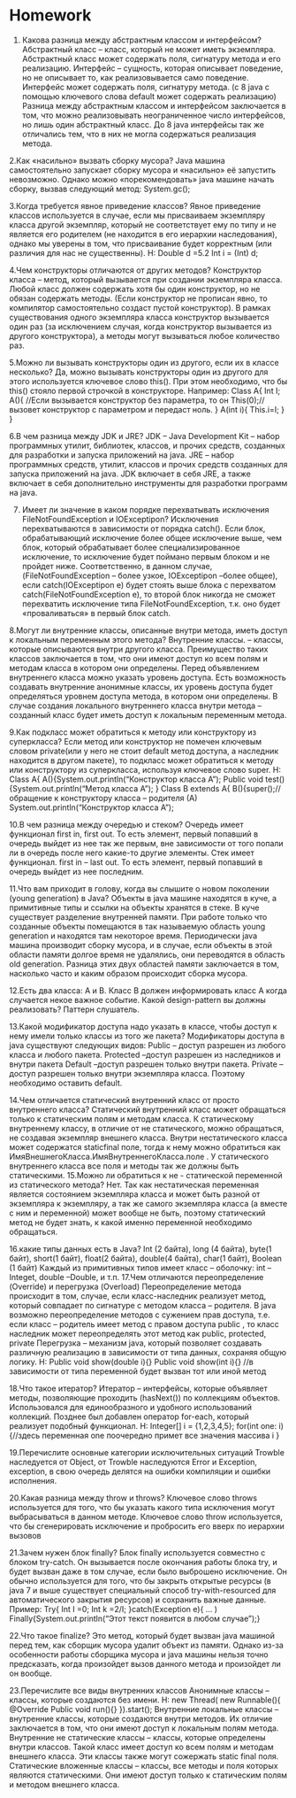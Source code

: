 # Homework

1. Какова разница между абстрактным классом и интерфейсом?
Абстрактный класс – класс, который не может иметь экземпляра. Абстрактный класс может содержать поля, сигнатуру метода и его реализацию.
Интерфейс – сущность, которая описывает поведение, но не описывает то, как реализовывается само поведение. Интерфейс может содержать поля, сигнатуру метода. (с 8 java с помощью ключевого слова default может содержать реализацию) 
Разница между абстрактным классом и интерфейсом заключается в том, что можно реализовывать неограниченное число интерфейсов, но лишь один абстрактный класс. До 8 java интерфейсы так же отличались тем, что в них не могла содержаться реализация метода. 

2.Как «насильно» вызвать сборку мусора?
Java машина самостоятельно запускает сборку мусора и «насильно» её запустить невозможно. Однако можно «порекомендовать» java машине начать сборку, вызвав следующий метод:
System.gc();

3.Когда требуется явное приведение классов?
Явное приведение классов используется в случае, если мы присваиваем экземпляру класса другой экземпляр, который не соответствует ему по типу и не является его родителем (не находится в его иерархии наследования), однако мы уверены в том, что присваивание будет корректным (или различия для нас не существенны).
Н: Double d =5.2
Int i = (Int) d;

4.Чем конструкторы отличаются от других методов?
Конструктор класса – метод, который вызывается при создании экземпляра класса. 
Любой класс должен содержать хотя бы один конструктор, но не обязан содержать методы. (Если конструктор не прописан явно, то компилятор самостоятельно создаст пустой конструктор). В рамках существования одного экземпляра класса конструктор вызывается один раз (за исключением случая, когда конструктор вызывается из другого конструктора), а методы  могут вызываться любое количество раз.  

5.Можно ли вызывать конструкторы один из другого, если их в классе несколько?
Да, можно вызывать конструкторы один из другого для этого используется ключевое слово this(). При этом необходимо, что бы this() стояло первой строчкой в конструкторе. 
Например: 
Class A{
Int I;
A(){ //Если вызывается конструктор без параметра, то он
This(0);// вызовет конструктор с параметром и передаст ноль.
}
A(int i){
This.i=I;
}
}

6.В чем разница между JDK и JRE?
JDK – Java Development Kit – набор программных утилит, библиотек, классов, и прочих средств, созданных для разработки и запуска приложений на java.
JRE – набор программных средств, утилит, классов и прочих средств созданных для запуска приложений на java.
JDK включает в себя JRE, а также включает в себя дополнительно инструменты для разработки программ на java.

7. Имеет ли значение в каком порядке перехватывать исключения FileNotFoundException и IOExceptipon?
Исключения перехватываются в зависимости от порядка catch(). Если блок, обрабатывающий исключение более общее исключение выше, чем блок, который обрабатывает более специализированное исключение, то исключение будет поймано первым блоком и не пройдет ниже. 
Соответственно, в данном случае, (FileNotFoundException – более узкое, IOExceptipon –более общее), если  catch(IOExceptipon e) будет стоять выше блока с перехватом catch(FileNotFoundException e), то второй блок никогда не сможет перехватить исключение типа FileNotFoundException, т.к. оно будет «проваливаться» в первый блок catch.

8.Могут ли внутренние классы, описанные внутри метода, иметь доступ к локальным переменным этого метода?
Внутренние классы. – классы, которые описываются внутри другого класса. Преимущество таких классов заключается в том, что они имеют доступ ко всем полям и методам класса в котором они определены. Перед объявлением внутреннего класса можно указать уровень доступа. Есть возможность создавать внутренние анонимные классы, их уровень доступа будет определяться уровнем доступа метода, в котором они определены.
В случае создания локального внутреннего класса внутри метода – созданный класс будет иметь доступ к локальным переменным метода. 

9.Как подкласс может обратиться к методу или конструктору из суперкласса?
Если метод или конструктор не помечен ключевым словом private(или у него не стоит default метод доступа, а наследник находится в другом пакете), то подкласс может обратиться к методу или конструктору из суперкласса, используя ключевое слово super. 
Н: 
Class A{
A(){System.out.println(“Конструктор класса А”);
Public void test(){System.out.println(“Метод класса А”);
}
Class B extends A{
B(){super();//обращение к конструктору класса – родителя (А)
System.out.println(“Конструктор класса А”);

10.В чем разница между очередью и стеком?
Очередь имеет функционал first in, first out. То есть элемент, первый попавший в очередь выйдет из нее так же первым, вне зависимости от того попали ли в очередь после него какие-то другие элементы. 
Стек имеет функционал. first in – last out. То есть элемент, первый попавший в очередь выйдет из нее последним. 

11.Что вам приходит в голову, когда вы слышите о новом поколении (young generation) в Java?
Объекты в java машине находятся в куче, а примитивные типы и ссылки на объекты хранятся в стеке. В куче существует разделение внутренней памяти. При работе только что созданные объекты помещаются в так называемую область young generation и находятся там некоторое время. Периодически java машина производит сборку мусора, и в случае, если объекты в этой области памяти долгое время не удалялись, они переводятся в область old generation. Разница этих двух областей памяти заключается в том, насколько часто и каким образом происходит сборка мусора.

12.Есть два класса: A и B. Класс B должен информировать класс A когда случается некое важное событие. Какой design-pattern вы должны реализовать?
Паттерн слушатель. 

13.Какой модификатор доступа надо указать в классе, чтобы доступ к нему имели только классы из того же пакета?
Модификаторы доступа в java существуют следующих видов:
Public – доступ разрешен из любого класса и любого  пакета.
Protected –доступ разрешен из наследников и внутри пакета
Default –доступ разрешен только внутри пакета.
Private –доступ разрешен только внутри экземпляра класса.
Поэтому необходимо оставить default.

14.Чем отличается статический внутренний класс от просто внутреннего класса?
Статический внутренний класс может обращаться только к статическим полям и методам класса. 
К статическому внутреннему классу, в отличие от не статического, можно обращаться, не создавая экземпляр внешнего класса. Внутри нестатического класса может содержатся staticfinal поле, тогда к нему можно обратиться как ИмяВнешнегоКласса.ИмяВнутреннегоКласса.поле .
У статического внутреннего класса все поля и методы так же должны быть статическими. 
15.Можно ли обратиться к не - статической переменной из статического метода?
Нет. Так как нестатическая переменная является состоянием экземпляра класса и может быть разной от экземпляра к экземпляру, а так же самого экземпляра класса (а вместе с ним и переменной) может вообще не быть, поэтому статический метод не будет знать, к какой именно переменной  необходимо обращаться. 

16.какие типы данных есть в Java?
Int (2 байта), long (4 байта), byte(1 байт), short(1 байт), float(2 байта), double(4 байта), char(1 байт), Boolean (1 байт)
Каждый из примитивных типов имеет класс – оболочку: int –Integet, double –Double, и т.п. 
17.Чем отличаются переопределение (Override) и перегрузка (Overload)
Переопределение метода происходит в том, случае, если класс-наследник реализует метод, который совпадает по сигнатуре с методом класса – родителя. В java возможно переопределение методов с сужением прав доступа, т.е. если класс – родитель имеет метод с правом доступа public , то класс наследник может переопределять этот метод как public, protected, private
Перегрузка – механизм java, который позволяет создавать различную реализацию в зависимости от типа данных, сохраняя общую логику. Н:
Public void show(double i){}
Public void show(int i){} //в зависимости от типа переменной будет вызван тот или иной метод

18.Что такое итератор?
Итератор – интерфейсы, которые объявляет методы, позволяющие проходить (hasNext()) по коллекциям объектов. Использовался для единообразного и удобного использований коллекций. Позднее был добавлен оператор for-each, который реализует подобный функционал. Н:
Integer[] i = {1,2,3,4,5};
for(int one: i)
{//здесь переменная one поочередно примет все значения массива i
}

19.Перечислите основные категории исключительных ситуаций
Trowble наследуется от Object, от Trowble наследуются Error  и Exception, exception, в свою очередь делятся на ошибки компиляции и ошибки исполнения. 

20.Какая разница между throw и throws?
Ключевое слово throws используется для того, что бы указать какого типа исключения могут выбрасываться в данном методе. 
Ключевое слово throw используется, что бы сгенерировать исключение и пробросить его вверх по иерархии вызовов

21.Зачем нужен блок finally?
Блок finally используется совместно с блоком try-catch. Он вызывается после окончания работы блока try, и будет вызван даже в том случае, если было выброшено исключение.  Он обычно используется для того, что бы закрыть открытые ресурсы (в java 7 и выше существует специальный способ try-with-resourced для автоматического закрытия ресурсов) и сохранить важные данные.
Пример: 
Try{
Int I =0;
Int k =2/I;
}catch(Exception e){
…
)
Finally{System.out.println(“Этот текст появится в любом случае”);}

22.Что такое finalize?
Это метод, который будет вызван java машиной перед тем, как сборщик мусора удалит объект из памяти. Однако из-за особенности работы сборщика мусора и java машины нельзя точно предсказать, когда произойдет вызов данного метода и произойдет ли он вообще. 

23.Перечислите все виды внутренних классов
Анонимные классы – классы, которые создаются без имени. 
Н: 
new Thread( new Runnable(){
@Override
Public void run(){}
}).start();
Внутренние локальные классы – внутренние классы, которые создаются внутри методов. Их отличие заключается в том, что они имеют доступ к локальным полям метода.
Внутренние не статические классы – классы, которые определены внутри классов. Такой класс имеет доступ ко всем полям и методам внешнего класса. Эти классы также могут сожержать static final поля.
Статические вложенные классы – классы, все методы и поля которых являются статическими. Они имеют доступ только к статическим полям и методом внешнего класса.








